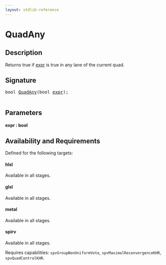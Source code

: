 ```yaml
---
layout: stdlib-reference
---
```


# QuadAny

## Description

Returns true if <span class='code'><a href="quadany-04.md#decl-expr" class="code_param">expr</a></span> is true in any lane of the current quad.




## Signature 

<pre>
<span class="code_keyword">bool</span> <a href="quadany-04.md">QuadAny</a>(<span class="code_keyword">bool</span> <a href="quadany-04.md#decl-expr" class="code_param">expr</a>);

</pre>

## Parameters

####  <a id="decl-expr"></a>expr  : bool

## Availability and Requirements

Defined for the following targets:

#### hlsl
Available in all stages.

#### glsl
Available in all stages.

#### metal
Available in all stages.

#### spirv
Available in all stages.

Requires capabilities: `spvGroupNonUniformVote`, `spvMaximalReconvergenceKHR`, `spvQuadControlKHR`.



<script>
// Fix .md links to .html when on ReadTheDocs
if (window.location.hostname.includes('readthedocs') || 
    window.location.hostname.includes('rtfd.io')) {
  document.addEventListener('DOMContentLoaded', function() {
    const links = document.querySelectorAll('a');
    links.forEach(link => {
      const href = link.getAttribute('href');
      if (href && href.includes('.md')) {
        // This regex will handle .md links with or without fragment identifiers or query parameters
        link.href = link.href.replace(/(.+)\.md(#[^?]*)?(\?.*)?$/, '$1.html$2$3');
      }
    });
  });
}
</script>
